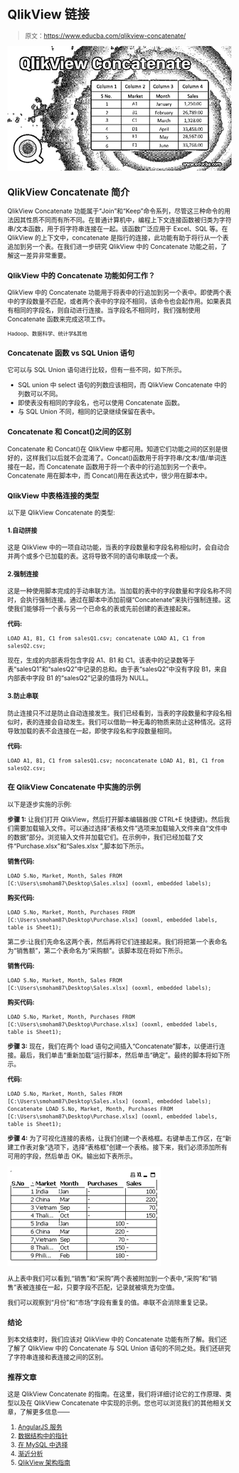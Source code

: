 # QlikView 链接

> 原文：<https://www.educba.com/qlikview-concatenate/>

![QlikView Concatenate](img/8a167ed61b85b5ba81fe1d9edb1adff7.png)



## QlikView Concatenate 简介

QlikView Concatenate 功能属于“Join”和“Keep”命令系列，尽管这三种命令的用法因其性质不同而有所不同。在普通计算机中，编程上下文连接函数被归类为字符串/文本函数，用于将字符串连接在一起。该函数广泛应用于 Excel、SQL 等。在 QlikView 的上下文中，concatenate 是指行的连接，此功能有助于将行从一个表追加到另一个表。在我们进一步研究 QlikView 中的 Concatenate 功能之前，了解这一差异非常重要。

### QlikView 中的 Concatenate 功能如何工作？

QlikView 中的 Concatenate 功能用于将表中的行追加到另一个表中。即使两个表中的字段数量不匹配，或者两个表中的字段不相同，该命令也会起作用。如果表具有相同的字段名，则自动进行连接。当字段名不相同时，我们强制使用 Concatenate 函数来完成这项工作。

<small>Hadoop、数据科学、统计学&其他</small>

### Concatenate 函数 vs SQL Union 语句

它可以与 SQL Union 语句进行比较，但有一些不同，如下所示。

*   SQL union 中 select 语句的列数应该相同，而 QlikView Concatenate 中的列数可以不同。
*   即使表没有相同的字段名，也可以使用 Concatenate 函数。
*   与 SQL Union 不同，相同的记录继续保留在表中。

### Concatenate 和 Concat()之间的区别

Concatenate 和 Concat()在 QlikView 中都可用。知道它们功能之间的区别是很好的，这样我们以后就不会混淆了。Concat()函数用于将字符串/文本/值/单词连接在一起，而 Concatenate 函数用于将一个表中的行追加到另一个表中。Concatenate 用在脚本中，而 Concat()用在表达式中，很少用在脚本中。

### QlikView 中表格连接的类型

以下是 QlikView Concatenate 的类型:

#### 1.自动拼接

这是 QlikView 中的一项自动功能，当表的字段数量和字段名称相似时，会自动合并两个或多个已加载的表。这将导致不同的语句串联成一个表。

#### 2.强制连接

这是一种使用脚本完成的手动串联方法。当加载的表中的字段数量和字段名称不同时，会执行强制连接。通过在脚本中添加前缀“Concatenate”来执行强制连接。这使我们能够将一个表与另一个已命名的表或先前创建的表连接起来。

**代码:**

`LOAD A1, B1, C1 from salesQ1.csv;
concatenate LOAD A1, C1 from salesQ2.csv;`

现在，生成的内部表将包含字段 A1、B1 和 C1。该表中的记录数等于表“salesQ1”和“salesQ2”中记录的总和。由于表“salesQ2”中没有字段 B1，来自内部表中字段 B1 的“salesQ2”记录的值将为 NULL。

#### 3.防止串联

防止连接只不过是防止自动连接发生。我们已经看到，当表的字段数量和字段名相似时，表的连接会自动发生。我们可以借助一种无毒的物质来防止这种情况。这将导致加载的表不会连接在一起，即使字段名和字段数量相同。

**代码:**

`LOAD A1, B1, C1 from salesQ1.csv;
noconcatenate LOAD A1, B1, C1 from salesQ2.csv;`

### 在 QlikView Concatenate 中实施的示例

以下是逐步实施的示例:

**步骤 1:** 让我们打开 QlikView，然后打开脚本编辑器(按 CTRL+E 快捷键)。然后我们需要加载输入文件。可以通过选择“表格文件”选项来加载输入文件来自“文件中的数据”部分。浏览输入文件并加载它们。在示例中，我们已经加载了文件“Purchase.xlsx”和“Sales.xlsx ”,脚本如下所示。

**销售代码:**

`LOAD S.No,
Market,
Month,
Sales
FROM
[C:\Users\smoham87\Desktop\Sales.xlsx] (ooxml, embedded labels);`

**购买代码:**

`LOAD S.No,
Market,
Month,
Purchases
FROM
[C:\Users\smoham87\Desktop\Purchase.xlsx] (ooxml, embedded labels, table is Sheet1);`

第二步:让我们先命名这两个表，然后再将它们连接起来。我们将把第一个表命名为“销售额”，第二个表命名为“采购额”。该脚本现在将如下所示。

**销售代码:**

`LOAD S.No,
Market,
Month,
Sales
FROM
[C:\Users\smoham87\Desktop\Sales.xlsx] (ooxml, embedded labels);`

**购买代码:**

`LOAD S.No,
Market,
Month,
Purchases
FROM
[C:\Users\smoham87\Desktop\Purchase.xlsx] (ooxml, embedded labels, table is Sheet1);`

**步骤 3:** 现在，我们在两个 load 语句之间插入“Concatenate”脚本，以便进行连接。最后，我们单击“重新加载”运行脚本，然后单击“确定”。最终的脚本将如下所示。

**代码:**

`LOAD S.No,
Market,
Month,
Sales
FROM
[C:\Users\smoham87\Desktop\Sales.xlsx] (ooxml, embedded labels);
Concatenate
LOAD S.No,
Market,
Month,
Purchases
FROM
[C:\Users\smoham87\Desktop\Purchase.xlsx] (ooxml, embedded labels, table is Sheet1);`

**步骤 4:** 为了可视化连接的表格，让我们创建一个表格框。右键单击工作区，在“新建工作表对象”选项下，选择“表格框”创建一个表格。接下来，我们必须添加所有可用的字段，然后单击 OK。输出如下表所示。

![QlikView Concatenate 1](img/088cad704256d8304fcf1b91fe48ce85.png)



从上表中我们可以看到,“销售”和“采购”两个表被附加到一个表中,“采购”和“销售”表被连接在一起，只要字段不匹配，记录就被填充为空值。

我们可以观察到“月份”和“市场”字段有重复的值。串联不会消除重复记录。

### 结论

到本文结束时，我们应该对 QlikView 中的 Concatenate 功能有所了解。我们还了解了 QlikView 中的 Concatenate 与 SQL Union 语句的不同之处。我们还研究了字符串连接和表连接之间的区别。

### 推荐文章

这是 QlikView Concatenate 的指南。在这里，我们将详细讨论它的工作原理、类型以及在 QlikView Concatenate 中实现的示例。您也可以浏览我们的其他相关文章，了解更多信息——

1.  [AngularJS 服务](https://www.educba.com/angularjs-services/)
2.  [数据结构中的指针](https://www.educba.com/pointers-in-data-structure/)
3.  [在 MySQL 中选择](https://www.educba.com/select-in-mysql/)
4.  [渐近分析](https://www.educba.com/asymptotic-analysis/)
5.  [QlikView 架构指南](https://www.educba.com/qlikview-architecture/)





